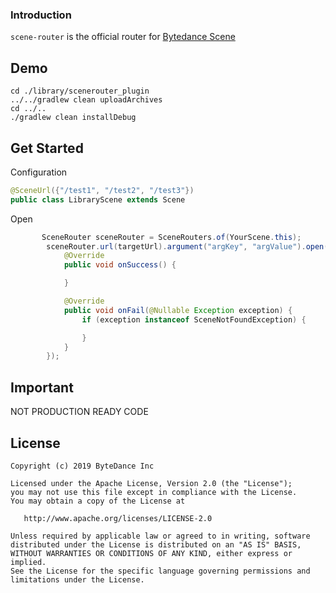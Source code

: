 ### Introduction

`scene-router` is the official router for [Bytedance Scene](https://github.com/bytedance/scene)


## Demo
```
cd ./library/scenerouter_plugin
../../gradlew clean uploadArchives
cd ../..
./gradlew clean installDebug
```
## Get Started
Configuration
```java
@SceneUrl({"/test1", "/test2", "/test3"})
public class LibraryScene extends Scene
```
Open
```java
       SceneRouter sceneRouter = SceneRouters.of(YourScene.this);
        sceneRouter.url(targetUrl).argument("argKey", "argValue").open(new OpenCallback() {
            @Override
            public void onSuccess() {

            }

            @Override
            public void onFail(@Nullable Exception exception) {
                if (exception instanceof SceneNotFoundException) {

                }
            }
        });
```

## Important
 NOT PRODUCTION READY CODE

## License
~~~
Copyright (c) 2019 ByteDance Inc

Licensed under the Apache License, Version 2.0 (the "License");
you may not use this file except in compliance with the License.
You may obtain a copy of the License at

   http://www.apache.org/licenses/LICENSE-2.0

Unless required by applicable law or agreed to in writing, software
distributed under the License is distributed on an "AS IS" BASIS,
WITHOUT WARRANTIES OR CONDITIONS OF ANY KIND, either express or implied.
See the License for the specific language governing permissions and
limitations under the License.
~~~
